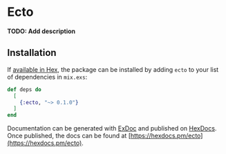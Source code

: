 # Ecto

**TODO: Add description**

## Installation

If [available in Hex](https://hex.pm/docs/publish), the package can be installed
by adding `ecto` to your list of dependencies in `mix.exs`:

```elixir
def deps do
  [
    {:ecto, "~> 0.1.0"}
  ]
end
```

Documentation can be generated with [ExDoc](https://github.com/elixir-lang/ex_doc)
and published on [HexDocs](https://hexdocs.pm). Once published, the docs can
be found at [https://hexdocs.pm/ecto](https://hexdocs.pm/ecto).

